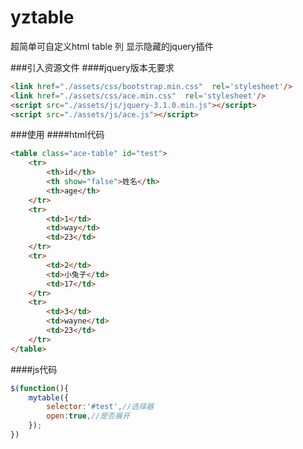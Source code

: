 # yztable
超简单可自定义html table 列 显示隐藏的jquery插件

###引入资源文件
####jquery版本无要求
```html
<link href="./assets/css/bootstrap.min.css"  rel='stylesheet'/>
<link href="./assets/css/ace.min.css"  rel='stylesheet'/>
<script src="./assets/js/jquery-3.1.0.min.js"></script>
<script src="./assets/js/ace.js"></script>
```
	
###使用
####html代码
```html
<table class="ace-table" id="test">
    <tr>
        <th>id</th>
        <th show="false">姓名</th>
        <th>age</th>
    </tr>
    <tr>
        <td>1</td>
        <td>way</td>
        <td>23</td>
    </tr>
    <tr>
        <td>2</td>
        <td>小兔子</td>
        <td>17</td>
    </tr>
    <tr>
        <td>3</td>
        <td>wayne</td>
        <td>23</td>
    </tr>
</table>
```
####js代码
```js
$(function(){
    mytable({
        selector:'#test',//选择器
        open:true,//是否展开
    });
})
```    
